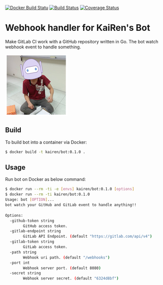 [![Docker Build Statu](https://img.shields.io/docker/build/kairen/github-bot.svg)](https://hub.docker.com/r/kairen/github-bot/) [![Build Status](https://travis-ci.org/kairen/github-bot.svg?branch=master)](https://travis-ci.org/kairen/github-bot) [![Coverage Status](https://coveralls.io/repos/github/kairen/github-bot/badge.svg?branch=master)](https://coveralls.io/github/kairen/github-bot?branch=master)
# Webhook handler for KaiRen's Bot
Make GitLab CI work with a GitHub repository written in Go. The bot watch webhook event to handle something.

![snapshot](logo.png)

## Build
To build bot into a container via Docker:
```sh
$ docker build -t kairen/bot:0.1.0 .
```

## Usage
Run bot on Docker as below command:
```sh
$ docker run --rm -ti -e [envs] kairen/bot:0.1.0 [options]
$ docker run --rm -ti kairen/bot:0.1.0
Usage: bot [OPTION]...
bot watch your GitHub and GitLab event to handle anything!!

Options:
  -github-token string
    	GitHub access token.
  -gitlab-endpoint string
    	GitLab API Endpoint. (default "https://gitlab.com/api/v4")
  -gitlab-token string
    	GitLab access token.
  -path string
    	Webhook uri path. (default "/webhooks")
  -port int
    	Webhook server port. (default 8080)
  -secret string
    	Webhook server secret. (default "6324d8bf")
```
